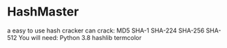 # HashMaster
a easy to use hash cracker
can crack:
MD5
SHA-1
SHA-224
SHA-256
SHA-512
You will need:
Python 3.8
hashlib
termcolor
